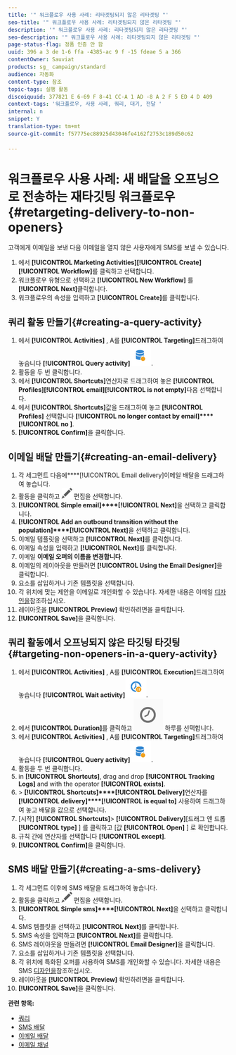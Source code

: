 ```yaml
---
title: '" 워크플로우 사용 사례: 리타겟팅되지 않은 리타겟팅 "'
seo-title: '" 워크플로우 사용 사례: 리타겟팅되지 않은 리타겟팅 "'
description: '" 워크플로우 사용 사례: 리타겟팅되지 않은 리타겟팅 "'
seo-description: '" 워크플로우 사용 사례: 리타겟팅되지 않은 리타겟팅 "'
page-status-flag: 정품 인증 안 함
uuid: 396 a 3 de 1-6 ffa -4385-ac 9 f -15 fdeae 5 a 366
contentOwner: Sauviat
products: sg_ campaign/standard
audience: 자동화
content-type: 참조
topic-tags: 실행 활동
discoiquuid: 377821 E 6-69 F 8-41 CC-A 1 AD -8 A 2 F 5 ED 4 D 409
context-tags: '워크플로우, 사용 사례, 쿼리, 대기, 전달 '
internal: n
snippet: Y
translation-type: tm+mt
source-git-commit: f57775ec88925d43046fe4162f2753c189d50c62

---
```



# 워크플로우 사용 사례: 새 배달을 오프닝으로 전송하는 재타깃팅 워크플로우{#retargeting-delivery-to-non-openers}

고객에게 이메일을 보낸 다음 이메일을 열지 않은 사용자에게 SMS를 보낼 수 있습니다.

1. 에서 **[!UICONTROL Marketing Activities]****[!UICONTROL Create]****[!UICONTROL Workflow]**&#x200B;를 클릭하고 선택합니다.
1. 워크플로우 유형으로 선택하고 **[!UICONTROL New Workflow]** 를 **[!UICONTROL Next]**&#x200B;클릭합니다.
1. 워크플로우의 속성을 입력하고 **[!UICONTROL Create]**&#x200B;를 클릭합니다.

## 쿼리 활동 만들기{#creating-a-query-activity}

1. 에서 **[!UICONTROL Activities]** , A를 **[!UICONTROL Targeting]**&#x200B;드래그하여 놓습니다 **[!UICONTROL Query activity]**![](assets/query.png).
1. 활동을 두 번 클릭합니다.
1. 에서 **[!UICONTROL Shortcuts]**&#x200B;연산자로 드래그하여 놓은 **[!UICONTROL Profiles]****[!UICONTROL email]****[!UICONTROL is not empty]**&#x200B;다음 선택합니다.
1. 에서 **[!UICONTROL Shortcuts]**&#x200B;값을 드래그하여 놓고 **[!UICONTROL Profiles]** 선택합니다 **[!UICONTROL no longer contact by email]****[!UICONTROL no ]**.
1. **[!UICONTROL Confirm]**&#x200B;을 클릭합니다.

## 이메일 배달 만들기{#creating-an-email-delivery}

1. 각 세그먼트 다음에****[!UICONTROL Email delivery]이메일 배달을 드래그하여 놓습니다.
1. 활동을 클릭하고 ![](assets/edit_darkgrey-24px.png) 편집을 선택합니다.
1. **[!UICONTROL Simple email]****[!UICONTROL Next]**&#x200B;을 선택하고 클릭합니다.
1. **[!UICONTROL Add an outbound transition without the population]****[!UICONTROL Next]**&#x200B;을 선택하고 클릭합니다.
1. 이메일 템플릿을 선택하고 **[!UICONTROL Next]**&#x200B;를 클릭합니다.
1. 이메일 속성을 입력하고 **[!UICONTROL Next]**&#x200B;를 클릭합니다.
1. 이메일 **이메일 오퍼의 이름을 변경합니다**.
1. 이메일의 레이아웃을 만들려면 **[!UICONTROL Using the Email Designer]**&#x200B;을 클릭합니다.
1. 요소를 삽입하거나 기존 템플릿을 선택합니다.
1. 각 위치에 맞는 제안을 이메일로 개인화할 수 있습니다. 자세한 내용은 이메일 [디자인을](../../designing/using/about-email-content-design.md#designing-an-email-content-from-scratch)참조하십시오.
1. 레이아웃을 **[!UICONTROL Preview]** 확인하려면을 클릭합니다.
1. **[!UICONTROL Save]**&#x200B;을 클릭합니다.

## 쿼리 활동에서 오프닝되지 않은 타깃팅 타깃팅{#targeting-non-openers-in-a-query-activity}

1. 에서 **[!UICONTROL Activities]** , A를 **[!UICONTROL Execution]**&#x200B;드래그하여 놓습니다 **[!UICONTROL Wait activity]**![](assets/wait.png).
1. 에서 **[!UICONTROL Duration]**&#x200B;를 클릭하고 ![](assets/duration-icon.png) 하루를 선택합니다.
1. 에서 **[!UICONTROL Activities]** , A를 **[!UICONTROL Targeting]**&#x200B;드래그하여 놓습니다 **[!UICONTROL Query activity]**![](assets/query.png).
1. 활동을 두 번 클릭합니다.
1. in **[!UICONTROL Shortcuts]**, drag and drop **[!UICONTROL Tracking Logs]** and with the operator **[!UICONTROL exists]**.
1. &gt; **[!UICONTROL Shortcuts]****[!UICONTROL Delivery]**&#x200B;연산자를 **[!UICONTROL delivery]****[!UICONTROL is equal to]** 사용하여 드래그하여 놓고 배달을 값으로 선택합니다.
1. [시작] **[!UICONTROL Shortcuts]**&gt; **[!UICONTROL Delivery]**[드래그 앤 드롭 **[!UICONTROL type]** ] 를 클릭하고 [값 **[!UICONTROL Open]** ] 로 확인합니다.
1. 규칙 간에 연산자를 선택합니다 **[!UICONTROL except]**.
1. **[!UICONTROL Confirm]**&#x200B;을 클릭합니다.

## SMS 배달 만들기{#creating-a-sms-delivery}

1. 각 세그먼트 이후에 SMS 배달을 드래그하여 놓습니다.
1. 활동을 클릭하고 ![](assets/edit_darkgrey-24px.png) 편집을 선택합니다.
1. **[!UICONTROL Simple sms]****[!UICONTROL Next]**&#x200B;을 선택하고 클릭합니다.
1. SMS 템플릿을 선택하고 **[!UICONTROL Next]**&#x200B;를 클릭합니다.
1. SMS 속성을 입력하고 **[!UICONTROL Next]**&#x200B;를 클릭합니다.
1. SMS 레이아웃을 만들려면 **[!UICONTROL Email Designer]**&#x200B;을 클릭합니다.
1. 요소를 삽입하거나 기존 템플릿을 선택합니다.
1. 각 위치에 특화된 오퍼를 사용하여 SMS를 개인화할 수 있습니다.
자세한 내용은 SMS [디자인을](../../channels/using/creating-an-sms-message.md)참조하십시오.
1. 레이아웃을 **[!UICONTROL Preview]** 확인하려면을 클릭합니다.
1. **[!UICONTROL Save]**&#x200B;을 클릭합니다.

**관련 항목:**

* [쿼리](../../automating/using/query.md)
* [SMS 배달](../../automating/using/sms-delivery.md)
* [이메일 배달](../../automating/using/email-delivery.md)
* [이메일 채널](../../channels/using/creating-an-email.md)
